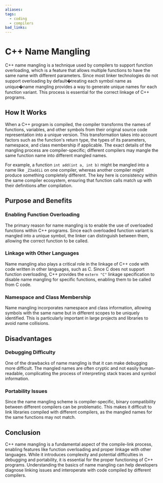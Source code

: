 ```yaml
---
aliases: 
tags:
  - coding
  - compilers
bad_links:
---
```

# C++ Name Mangling

C++ name mangling is a technique used by compilers to support function overloading, which is a feature that allows multiple functions to have the same name with different parameters. Since most linker technologies do not support overloading by default�treating each symbol name as unique�name mangling provides a way to generate unique names for each function variant. This process is essential for the correct linkage of C++ programs.

## How It Works

When a C++ program is compiled, the compiler transforms the names of functions, variables, and other symbols from their original source code representation into a unique version. This transformation takes into account factors such as the function's return type, the types of its parameters, namespace, and class membership if applicable. The exact details of the mangling process are compiler-specific; different compilers may mangle the same function name into different mangled names.

For example, a function `int add(int a, int b)` might be mangled into a name like `_Z3addii` on one compiler, whereas another compiler might produce something completely different. The key here is consistency within the same compiler ecosystem, ensuring that function calls match up with their definitions after compilation.

## Purpose and Benefits

### Enabling Function Overloading

The primary reason for name mangling is to enable the use of overloaded functions within C++ programs. Since each overloaded function variant is mangled into a unique symbol, the linker can distinguish between them, allowing the correct function to be called.

### Linkage with Other Languages

Name mangling also plays a critical role in the linkage of C++ code with code written in other languages, such as C. Since C does not support function overloading, C++ provides the `extern "C"` linkage specification to disable name mangling for specific functions, enabling them to be called from C code.

### Namespace and Class Membership

Name mangling incorporates namespace and class information, allowing symbols with the same name but in different scopes to be uniquely identified. This is particularly important in large projects and libraries to avoid name collisions.

## Disadvantages

### Debugging Difficulty

One of the drawbacks of name mangling is that it can make debugging more difficult. The mangled names are often cryptic and not easily human-readable, complicating the process of interpreting stack traces and symbol information.

### Portability Issues

Since the name mangling scheme is compiler-specific, binary compatibility between different compilers can be problematic. This makes it difficult to link libraries compiled with different compilers, as the mangled names for the same functions may not match.

## Conclusion

C++ name mangling is a fundamental aspect of the compile-link process, enabling features like function overloading and proper linkage with other languages. While it introduces complexity and potential difficulties in debugging and portability, it is essential for the proper functioning of C++ programs. Understanding the basics of name mangling can help developers diagnose linking issues and interoperate with code compiled by different compilers.